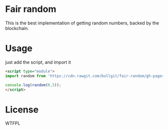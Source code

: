 # Fair random

This is the best implementation of getting random numbers, backed by the blockchain. 

# Usage

just add the script, and import it 

```html
<script type="module">
import random from 'https://cdn.rawgit.com/bullgit/fair-random/gh-pages/fair-random.js';

console.log(random(0,5));
</script> 
```

# License

WTFPL
